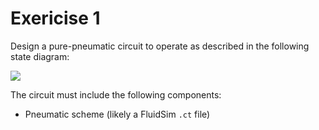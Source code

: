 # Exericise 1

Design a pure-pneumatic circuit to operate as described in the following state diagram:  

![](https://imgur.com/pgbq8Qe.png)

The circuit must include the following components:
- Pneumatic scheme (likely a FluidSim `.ct` file)
